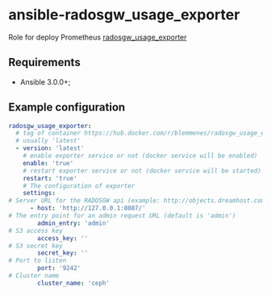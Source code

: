 # ansible-radosgw_usage_exporter

Role for deploy Prometheus
[radosgw_usage_exporter](https://github.com/blemmenes/radosgw_usage_exporter)

## Requirements

* Ansible 3.0.0+;

Example configuration
-------------------------

```yaml
radosgw_usage_exporter:
  # tag of container https://hub.docker.com/r/blemmenes/radosgw_usage_exporter/
  # usually 'latest'
  - version: 'latest'
    # enable exporter service or not (docker service will be enabled)
    enable: 'true'
    # restart exporter service or not (docker service will be started)
    restart: 'true'
    # The configuration of exporter
    settings:
# Server URL for the RADOSGW api (example: http://objects.dreamhost.com/)
      - host: 'http://127.0.0.1:8087/'
# The entry point for an admin request URL (default is 'admin')
        admin_entry: 'admin'
# S3 access key
        access_key: ''
# S3 secret key
        secret_key: ''
# Port to listen
        port: '9242'
# Cluster name
        cluster_name: 'ceph'
```
